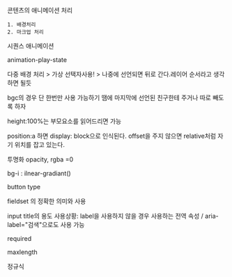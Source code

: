 콘텐츠의 애니메이션 처리

	1. 배경처리
 	2. 마크업 처리



시퀀스 애니메이션

animation-play-state

다중 배경 처리 > 가상 선택자사용! > 나중에 선언되면 뒤로 간다.레이어 순서라고 생각하면 될듯

bgc의 경우 단 한번만 사용 가능하기 땜에 마지막에 선언된 친구한테 주거나 따로 빼도록 하자

height:100%는 부모요소를 읽어드리면 가능

position:a 하면 display: block으로 인식된다. offset을 주지 않으면 relative처럼 자기 위치를 잡고 있는다.



투명화 opacity, rgba =0



bg-i : ilnear-gradiant()

button type

fieldset 의 정확한 의미와 사용

input title의 용도 사용상황: label을 사용하지 않을 경우 사용하는 전역 속성 / aria-label="검색"으로도 사용 가능

required

maxlength

정규식